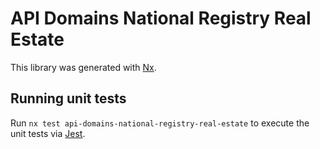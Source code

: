 # API Domains National Registry Real Estate

This library was generated with [Nx](https://nx.dev).

## Running unit tests

Run `nx test api-domains-national-registry-real-estate` to execute the unit tests via [Jest](https://jestjs.io).
